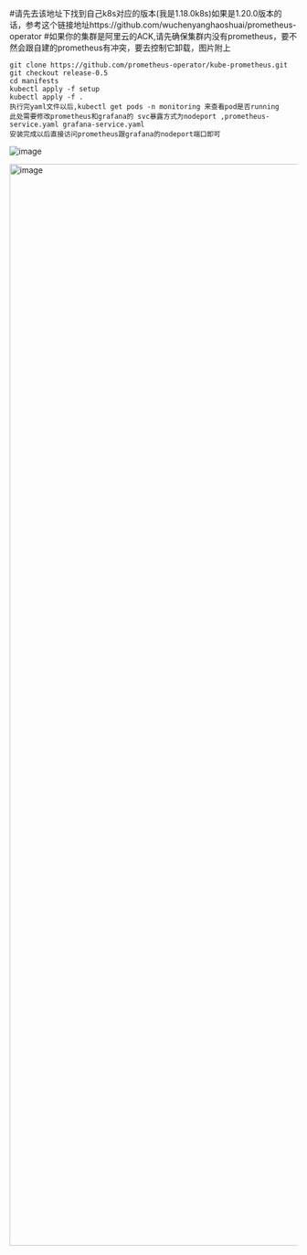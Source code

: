 #请先去该地址下找到自己k8s对应的版本(我是1.18.0k8s)如果是1.20.0版本的话，参考这个链接地址https://github.com/wuchenyanghaoshuai/prometheus-operator
#如果你的集群是阿里云的ACK,请先确保集群内没有prometheus，要不然会跟自建的prometheus有冲突，要去控制它卸载，图片附上
```
git clone https://github.com/prometheus-operator/kube-prometheus.git
git checkout release-0.5
cd manifests
kubectl apply -f setup
kubectl apply -f .
执行完yaml文件以后,kubectl get pods -n monitoring 来查看pod是否running
此处需要修改prometheus和grafana的 svc暴露方式为nodeport ,prometheus-service.yaml grafana-service.yaml
安装完成以后直接访问prometheus跟grafana的nodeport端口即可
```
![image](https://user-images.githubusercontent.com/39818267/134333127-541dc380-6813-4aef-8ff0-13c0356a0ee1.png)

<img width="1892" alt="image" src="https://user-images.githubusercontent.com/39818267/231376752-bfe94c18-6187-41f3-969c-2ce44bdefea2.png">


